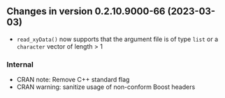 




<!-- NEWS.md was auto-generated by NEWS.Rmd. Please DO NOT edit by hand!-->

## Changes in version 0.2.10.9000-66 (2023-03-03)

- `read_xyData()` now supports that the argument file is of type `list`
  or a `character` vector of length \> 1

### Internal

- CRAN note: Remove C++ standard flag
- CRAN warning: sanitize usage of non-conform Boost headers
